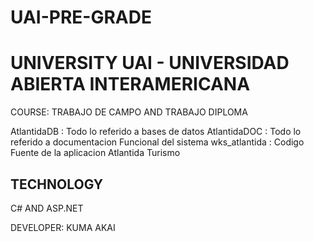 # UAI-PRE-GRADE
# UNIVERSITY UAI - UNIVERSIDAD ABIERTA INTERAMERICANA

COURSE: TRABAJO DE CAMPO AND TRABAJO DIPLOMA

AtlantidaDB     : Todo lo referido a bases de datos
AtlantidaDOC    : Todo lo referido a documentacion Funcional del sistema
wks_atlantida   : Codigo Fuente de la aplicacion Atlantida Turismo

## TECHNOLOGY

C# AND ASP.NET

DEVELOPER: KUMA AKAI

